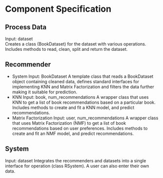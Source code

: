 # Component Specification
## Process Data
Input: dataset\
Creates a class (BookDataset) for the dataset with various operations. Includes methods to read, clean, split and return the dataset. 

## Recommender
* System
Input: BookDataset
A template class that reads a BookDataset object containing cleaned data, defines standard interfaces for implementing KNN and Matrix Factorization and filters the data further making it suitable for prediction.
* KNN
Input: book, num_recommendations
A wrapper class that uses KNN to get a list of book recommendations based on a particular book. Includes methods to create and fit a KNN model, and predict recommendations.
* Matrix Factorization
Input: user, num_recommendations
A wrapper class that uses Matrix Factorization (NMF) to get a list of book recommendations based on user preferences. Includes methods to create and fit an NMF model, and predict recommendations.

## System
Input: dataset
Integrates the recommenders and datasets into a single interface for operation (class RSystem). A user can also enter their own data.
